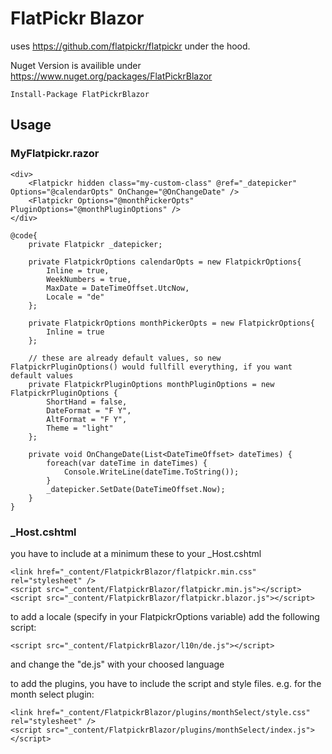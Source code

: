 # FlatPickr Blazor

uses https://github.com/flatpickr/flatpickr under the hood. 

Nuget Version is availible under https://www.nuget.org/packages/FlatPickrBlazor

	Install-Package FlatPickrBlazor

## Usage

### MyFlatpickr.razor
	<div>
		<Flatpickr hidden class="my-custom-class" @ref="_datepicker" Options="@calendarOpts" OnChange="@OnChangeDate" />
		<Flatpickr Options="@monthPickerOpts" PluginOptions="@monthPluginOptions" />
	</div>

	@code{
		private Flatpickr _datepicker;

		private FlatpickrOptions calendarOpts = new FlatpickrOptions{
			Inline = true,
			WeekNumbers = true,
			MaxDate = DateTimeOffset.UtcNow,
			Locale = "de"
		};

		private FlatpickrOptions monthPickerOpts = new FlatpickrOptions{
			Inline = true
		};

		// these are already default values, so new FlatpickrPluginOptions() would fullfill everything, if you want default values
		private FlatpickrPluginOptions monthPluginOptions = new FlatpickrPluginOptions {
		    ShortHand = false, 
            DateFormat = "F Y",
            AltFormat = "F Y",
            Theme = "light"
		};

		private void OnChangeDate(List<DateTimeOffset> dateTimes) {
			foreach(var dateTime in dateTimes) {
				Console.WriteLine(dateTime.ToString());
			}
			_datepicker.SetDate(DateTimeOffset.Now);
		}
	}

### _Host.cshtml

you have to include at a minimum these to your _Host.cshtml

	<link href="_content/FlatpickrBlazor/flatpickr.min.css" rel="stylesheet" />
	<script src="_content/FlatpickrBlazor/flatpickr.min.js"></script>
	<script src="_content/FlatpickrBlazor/flatpickr.blazor.js"></script>


to add a locale (specify in your FlatpickrOptions variable) add the following script:

	<script src="_content/FlatpickrBlazor/l10n/de.js"></script>

and change the "de.js" with your choosed language

to add the plugins, you have to include the script and style files. e.g. for the month select plugin: 

	<link href="_content/FlatpickrBlazor/plugins/monthSelect/style.css" rel="stylesheet" />
	<script src="_content/FlatpickrBlazor/plugins/monthSelect/index.js"></script>
